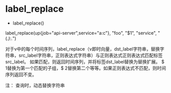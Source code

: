 # label_replace

+ label_replace()

label_replace(up{job="api-server",service="a:c"}, "foo", "$1", "service", "(.*):.*")

对于v中的每个时间序列，label_replace（v即时向量，dst_label字符串，替换字符串，src_label字符串，正则表达式字符串）与正则表达式正则表达式匹配标签src_label。 如果匹配，则返回时间序列，并将标签dst_label替换为替换扩展。 $ 1替换为第一个匹配的子组，$ 2替换第二个等等。如果正则表达式不匹配，则时间序列返回不变。


注：
查询时，动态替换字符串
